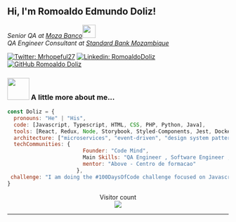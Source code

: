 <h2> Hi, I'm Romoaldo Edmundo Doliz!</h2>
<p><em>Senior QA at <a href="http://www.romoaldodoliz.com">Moza Banco</a><img src="https://media.giphy.com/media/fYSnHlufseco8Fh93Z/giphy.gif" width="30"></br>QA Engineer Consultant at <a href="https://www.standardbank.co.mz">Standard Bank Mozambique</a> 
</em></p>


[![Twitter: Mrhopeful27](https://img.shields.io/twitter/follow/mrhopeful27?style=social)](https://twitter.com/mrhopeful27)
[![Linkedin: RomoaldoDoliz](https://img.shields.io/badge/-romoaldodoliz-blue?style=flat-square&logo=Linkedin&logoColor=white&link=https://www.linkedin.com/in/romoaldodoliz/)](https://www.linkedin.com/in/romoaldodoliz/)
[![GitHub Romoaldo Doliz](https://img.shields.io/github/followers/romoaldodoliz?label=follow&style=social)](https://github.com/romoaldodoliz)


### <img src="https://media1.giphy.com/media/PI3QGKFN6XZUCMMqJm/200.webp?cid=ecf05e476x7s1zomtsyxw9z567nyl5yoae73l53tkjh2ya94&rid=200.webp&ct=g" width="50"> A little more about me...  

```javascript
const Doliz = {
  pronouns: "He" | "His",
  code: [Javascript, Typescript, HTML, CSS, PHP, Python, Java],
  tools: [React, Redux, Node, Storybook, Styled-Components, Jest, Docker],
  architecture: ["microservices", "event-driven", "design system pattern"],
  techCommunities: {
                        Founder: "Code Mind",
                        Main Skills: "QA Engineer , Software Engineer , Web Developer",
                        mentor: "Above - Centro de formacao"
                      },
 challenge: "I am doing the #100DaysOfCode challenge focused on Javascript"
}
```
<p align="center"> 
  Visitor count<br>
  <img src="https://profile-counter.glitch.me/romoaldodoliz/count.svg" />
</p>

---
